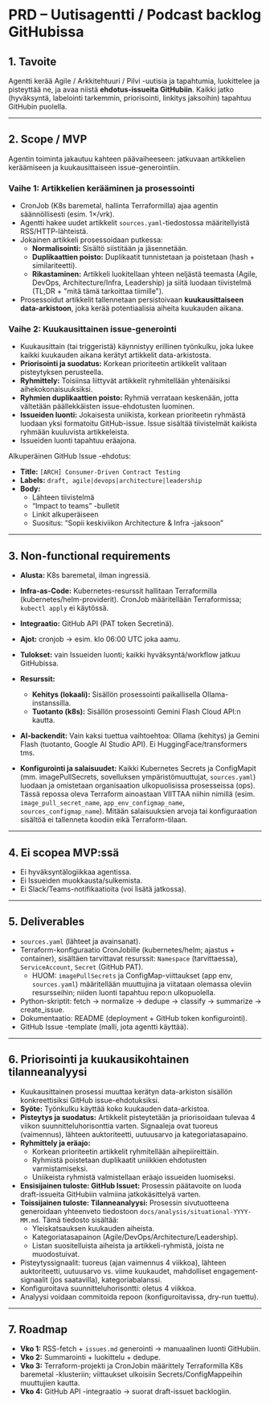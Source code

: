 # PRD – Uutisagentti / Podcast backlog GitHubissa

## 1. Tavoite
Agentti kerää Agile / Arkkitehtuuri / Pilvi -uutisia ja tapahtumia, luokittelee ja pisteyttää ne, ja avaa niistä **ehdotus-issueita GitHubiin**. Kaikki jatko (hyväksyntä, labelointi tarkemmin, priorisointi, linkitys jaksoihin) tapahtuu GitHubin puolella.

---

## 2. Scope / MVP

Agentin toiminta jakautuu kahteen päävaiheeseen: jatkuvaan artikkelien keräämiseen ja kuukausittaiseen issue-generointiin.

### Vaihe 1: Artikkelien kerääminen ja prosessointi
- CronJob (K8s baremetal, hallinta Terraformilla) ajaa agentin säännöllisesti (esim. 1×/vrk).
- Agentti hakee uudet artikkelit `sources.yaml`-tiedostossa määritellyistä RSS/HTTP-lähteistä.
- Jokainen artikkeli prosessoidaan putkessa:
  - **Normalisointi:** Sisältö siistitään ja jäsennetään.
  - **Duplikaattien poisto:** Duplikaatit tunnistetaan ja poistetaan (hash + similariteetti).
  - **Rikastaminen:** Artikkeli luokitellaan yhteen neljästä teemasta (Agile, DevOps, Architecture/Infra, Leadership) ja siitä luodaan tiivistelmä (TL;DR + "mitä tämä tarkoittaa tiimille").
- Prosessoidut artikkelit tallennetaan persistoivaan **kuukausittaiseen data-arkistoon**, joka kerää potentiaalisia aiheita kuukauden aikana.

### Vaihe 2: Kuukausittainen issue-generointi
- Kuukausittain (tai triggeristä) käynnistyy erillinen työnkulku, joka lukee kaikki kuukauden aikana kerätyt artikkelit data-arkistosta.
- **Priorisointi ja suodatus:** Korkean prioriteetin artikkelit valitaan pisteytyksen perusteella.
- **Ryhmittely:** Toisiinsa liittyvät artikkelit ryhmitellään yhtenäisiksi aihekokonaisuuksiksi.
- **Ryhmien duplikaattien poisto:** Ryhmiä verrataan keskenään, jotta vältetään päällekkäisten issue-ehdotusten luominen.
- **Issueiden luonti:** Jokaisesta uniikista, korkean prioriteetin ryhmästä luodaan yksi formatoitu GitHub-issue. Issue sisältää tiivistelmät kaikista ryhmään kuuluvista artikkeleista.
- Issueiden luonti tapahtuu eräajona.

Alkuperäinen GitHub Issue -ehdotus:
  - **Title:** `[ARCH] Consumer-Driven Contract Testing`
  - **Labels:** `draft, agile|devops|architecture|leadership`
  - **Body:**
    - Lähteen tiivistelmä
    - “Impact to teams” -bulletit
    - Linkit alkuperäiseen
    - Suositus: “Sopii keskiviikon Architecture & Infra -jaksoon”

---

## 3. Non-functional requirements
- **Alusta:** K8s baremetal, ilman ingressiä.  
- **Infra-as-Code:** Kubernetes-resurssit hallitaan Terraformilla (kubernetes/helm-providerit). CronJob määritellään Terraformissa; `kubectl apply` ei käytössä.  
- **Integraatio:** GitHub API (PAT token Secretinä).  
- **Ajot:** cronjob → esim. klo 06:00 UTC joka aamu.  
- **Tulokset:** vain Issueiden luonti; kaikki hyväksyntä/workflow jatkuu GitHubissa.  
- **Resurssit:**
  - **Kehitys (lokaali):** Sisällön prosessointi paikallisella Ollama-instanssilla.
  - **Tuotanto (k8s):** Sisällön prosessointi Gemini Flash Cloud API:n kautta.

- **AI-backendit:** Vain kaksi tuettua vaihtoehtoa: Ollama (kehitys) ja Gemini Flash (tuotanto, Google AI Studio API). Ei HuggingFace/transformers tms.
- **Konfigurointi ja salaisuudet:** Kaikki Kubernetes Secrets ja ConfigMapit (mm. imagePullSecrets, sovelluksen ympäristömuuttujat, `sources.yaml`) luodaan ja omistetaan organisaation ulkopuolisissa prosesseissa (ops). Tässä repossa oleva Terraform ainoastaan VIITTAA niihin nimillä (esim. `image_pull_secret_name`, `app_env_configmap_name`, `sources_configmap_name`). Mitään salaisuuksien arvoja tai konfiguraation sisältöä ei tallenneta koodiin eikä Terraform-tilaan.

---

## 4. Ei scopea MVP:ssä
- Ei hyväksyntälogiikkaa agentissa.  
- Ei Issueiden muokkausta/sulkemista.  
- Ei Slack/Teams-notifikaatioita (voi lisätä jatkossa).  

---

## 5. Deliverables
- `sources.yaml` (lähteet ja avainsanat).  
- Terraform-konfiguraatio CronJobille (kubernetes/helm; ajastus + container), sisältäen tarvittavat resurssit: `Namespace` (tarvittaessa), `ServiceAccount`, `Secret` (GitHub PAT).  
  - HUOM: `imagePullSecrets` ja ConfigMap-viittaukset (app env, `sources.yaml`) määritellään muuttujina ja viitataan olemassa oleviin resursseihin; niiden luonti tapahtuu repo:n ulkopuolella.  
- Python-skriptit: fetch → normalize → dedupe → classify → summarize → create_issue.  
- Dokumentaatio: README (deployment + GitHub token konfigurointi).  
- GitHub Issue -template (malli, jota agentti käyttää).  

---

## 6. Priorisointi ja kuukausikohtainen tilanneanalyysi
- Kuukausittainen prosessi muuttaa kerätyn data-arkiston sisällön konkreettisiksi GitHub issue-ehdotuksiksi.
- **Syöte:** Työnkulku käyttää koko kuukauden data-arkistoa.
- **Pisteytys ja suodatus:** Artikkelit pisteytetään ja priorisoidaan tulevaa 4 viikon suunnitteluhorisonttia varten. Signaaleja ovat tuoreus (vaimennus), lähteen auktoriteetti, uutuusarvo ja kategoriatasapaino.
- **Ryhmittely ja eräajo:**
  - Korkean prioriteetin artikkelit ryhmitellään aihepiireittäin.
  - Ryhmistä poistetaan duplikaatit uniikkien ehdotusten varmistamiseksi.
  - Uniikeista ryhmistä valmistellaan eräajo issueiden luomiseksi.
- **Ensisijainen tuloste: GitHub Issuet:** Prosessin päätavoite on luoda draft-issueita GitHubiin valmiina jatkokäsittelyä varten.
- **Toissijainen tuloste: Tilanneanalyysi:** Prosessin sivutuotteena generoidaan yhteenveto tiedostoon `docs/analysis/situational-YYYY-MM.md`. Tämä tiedosto sisältää:
  - Yleiskatsauksen kuukauden aiheista.
  - Kategoriatasapainon (Agile/DevOps/Architecture/Leadership).
  - Listan suositelluista aiheista ja artikkeli-ryhmistä, joista ne muodostuivat.
- Pisteytyssignaalit: tuoreus (ajan vaimennus 4 viikkoa), lähteen auktoriteetti, uutuusarvo vs. viime kuukaudet, mahdolliset engagement-signaalit (jos saatavilla), kategoriabalanssi.
- Konfiguroitava suunnitteluhorisontti: oletus 4 viikkoa.
- Analyysi voidaan commitoida repoon (konfiguroitavissa, dry-run tuettu).

---

## 7. Roadmap
- **Vko 1:** RSS-fetch + `issues.md` generointi → manuaalinen luonti GitHubiin.  
- **Vko 2:** Summarointi + luokittelu + dedupe.  
- **Vko 3:** Terraform-projekti ja CronJobin määrittely Terraformilla K8s baremetal -klusteriin; viittaukset ulkoisiin Secrets/ConfigMappeihin muuttujien kautta.  
- **Vko 4:** GitHub API -integraatio → suorat draft-issuet backlogiin.  
